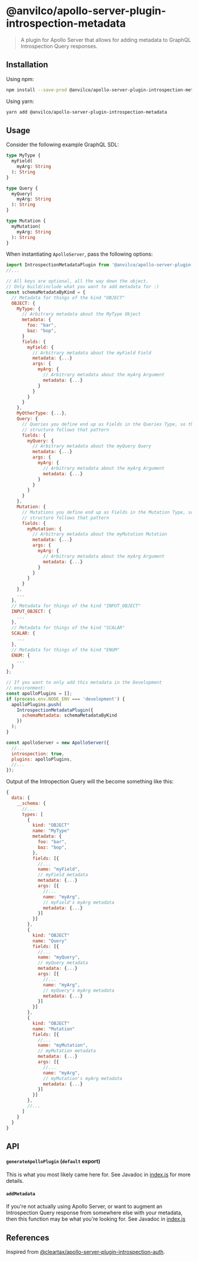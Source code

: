 # @anvilco/apollo-server-plugin-introspection-metadata

> A plugin for Apollo Server that allows for adding metadata to GraphQL Introspection Query responses.

## Installation

Using npm:
```sh
npm install --save-prod @anvilco/apollo-server-plugin-introspection-metadata
```

Using yarn:
```sh
yarn add @anvilco/apollo-server-plugin-introspection-metadata
```

## Usage


Consider the following example GraphQL SDL:
```graphql
type MyType {
  myField(
    myArg: String
  ): String
}

type Query {
  myQuery(
    myArg: String
  ): String
}

type Mutation {
  myMutation(
    myArg: String
  ): String
}
```

When instantiating `ApolloServer`, pass the following options:

```js
import IntrospectionMetadataPlugin from '@anvilco/apollo-server-plugin-introspection-metadata'
//...

// All keys are optional, all the way down the object.
// Only build/include what you want to add metadata for :)
const schemaMetadataByKind = {
  // Metadata for things of the kind "OBJECT"
  OBJECT: {
    MyType: {
      // Arbitrary metadata about the MyType Object
      metadata: {
        foo: "bar",
        baz: "bop",
      }
      fields: {
        myField: {
          // Arbitrary metadata about the myField Field
          metadata: {...}
          args: {
            myArg: {
              // Arbitrary metadata about the myArg Argument
              metadata: {...}
            }
          }
        }
      }
    },
    MyOtherType: {...},
    Query: {
      // Queries you define end up as Fields in the Queries Type, so this
      // structure follows that pattern
      fields: {
        myQuery: {
          // Arbitrary metadata about the myQuery Query
          metadata: {...}
          args: {
            myArg: {
              // Arbitrary metadata about the myArg Argument
              metadata: {...}
            }
          }
        }
      }
    },
    Mutation: {
      // Mutations you define end up as Fields in the Mutation Type, so this
      // structure follows that pattern
      fields: {
        myMutation: {
          // Arbitrary metadata about the myMutation Mutation
          metadata: {...}
          args: {
            myArg: {
              // Arbitrary metadata about the myArg Argument
              metadata: {...}
            }
          }
        }
      }
    },
    ...
  },
  // Metadata for things of the kind "INPUT_OBJECT"
  INPUT_OBJECT: {
    ...
  },
  // Metadata for things of the kind "SCALAR"
  SCALAR: {
    ...
  },
  // Metadata for things of the kind "ENUM"
  ENUM: {
    ...
  }
};

// If you want to only add this metadata in the Development
// environment:
const apolloPlugins = [];
if (process.env.NODE_ENV === 'development') {
  apolloPlugins.push(
    IntrospectionMetadataPlugin({
      schemaMetadata: schemaMetadataByKind
    })
  );
}

const apolloServer = new ApolloServer({
  //...
  introspection: true,
  plugins: apolloPlugins,
  //...
});
```

Output of the Intropection Query will the become something like this:

```js
{
  data: {
    __schema: {
      //...
      types: [
        {
          kind: "OBJECT"
          name: "MyType"
          metadata: {
            foo: "bar",
            baz: "bop",
          },
          fields: [{
            //...
            name: "myField",
            // myField metadata
            metadata: {...}
            args: [{
              //...
              name: "myArg",
              // myField's myArg metadata
              metadata: {...}
            }]
          }]
        },
        {
          kind: "OBJECT"
          name: "Query"
          fields: [{
            //...
            name: "myQuery",
            // myQuery metadata
            metadata: {...}
            args: [{
              //...
              name: "myArg",
              // myQuery's myArg metadata
              metadata: {...}
            }]
          }]
        },
        {
          kind: "OBJECT"
          name: "Mutation"
          fields: [{
            //...
            name: "myMutation",
            // myMutation metadata
            metadata: {...}
            args: [{
              //...
              name: "myArg",
              // myMutation's myArg metadata
              metadata: {...}
            }]
          }]
        },
        //...
      ]
    }
  }
}
```


## API

#### `generateApolloPlugin` (`default` export)
This is what you most likely came here for. See Javadoc in [index.js](src/index.js) for more details.

#### `addMetadata`
If you're not actually using Apollo Server, or want to augment an Introspection Query response from somewhere else with your metadata, then this function may be what you're looking for. See Javadoc in [index.js](src/index.js)

## References

Inspired from [@cleartax/apollo-server-plugin-introspection-auth](https://github.com/cleartax/apollo-server-plugin-introspection-auth).

